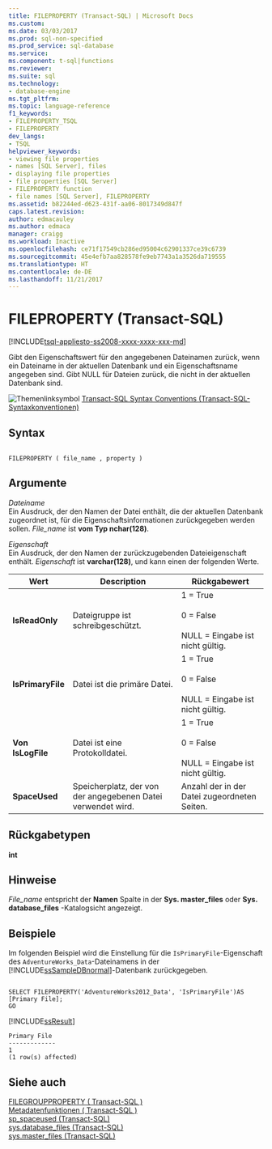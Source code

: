 ```yaml
---
title: FILEPROPERTY (Transact-SQL) | Microsoft Docs
ms.custom: 
ms.date: 03/03/2017
ms.prod: sql-non-specified
ms.prod_service: sql-database
ms.service: 
ms.component: t-sql|functions
ms.reviewer: 
ms.suite: sql
ms.technology:
- database-engine
ms.tgt_pltfrm: 
ms.topic: language-reference
f1_keywords:
- FILEPROPERTY_TSQL
- FILEPROPERTY
dev_langs:
- TSQL
helpviewer_keywords:
- viewing file properties
- names [SQL Server], files
- displaying file properties
- file properties [SQL Server]
- FILEPROPERTY function
- file names [SQL Server], FILEPROPERTY
ms.assetid: b82244ed-d623-431f-aa06-8017349d847f
caps.latest.revision: 
author: edmacauley
ms.author: edmaca
manager: craigg
ms.workload: Inactive
ms.openlocfilehash: ce71f17549cb286ed95004c62901337ce39c6739
ms.sourcegitcommit: 45e4efb7aa828578fe9eb7743a1a3526da719555
ms.translationtype: HT
ms.contentlocale: de-DE
ms.lasthandoff: 11/21/2017
---
```

# <a name="fileproperty-transact-sql"></a>FILEPROPERTY (Transact-SQL)
[!INCLUDE[tsql-appliesto-ss2008-xxxx-xxxx-xxx-md](../../includes/tsql-appliesto-ss2008-xxxx-xxxx-xxx-md.md)]

  Gibt den Eigenschaftswert für den angegebenen Dateinamen zurück, wenn ein Dateiname in der aktuellen Datenbank und ein Eigenschaftsname angegeben sind. Gibt NULL für Dateien zurück, die nicht in der aktuellen Datenbank sind.  
  
 ![Themenlinksymbol](../../database-engine/configure-windows/media/topic-link.gif "Topic link icon") [Transact-SQL Syntax Conventions (Transact-SQL-Syntaxkonventionen)](../../t-sql/language-elements/transact-sql-syntax-conventions-transact-sql.md)  
  
## <a name="syntax"></a>Syntax  
  
```  
  
FILEPROPERTY ( file_name , property )  
```  
  
## <a name="arguments"></a>Argumente  
 *Dateiname*  
 Ein Ausdruck, der den Namen der Datei enthält, die der aktuellen Datenbank zugeordnet ist, für die Eigenschaftsinformationen zurückgegeben werden sollen. *File_name* ist **vom Typ nchar(128)**.  
  
 *Eigenschaft*  
 Ein Ausdruck, der den Namen der zurückzugebenden Dateieigenschaft enthält. *Eigenschaft* ist **varchar(128)**, und kann einen der folgenden Werte.  
  
|Wert|Description|Rückgabewert|  
|-----------|-----------------|--------------------|  
|**IsReadOnly**|Dateigruppe ist schreibgeschützt.|1 = True<br /><br /> 0 = False<br /><br /> NULL = Eingabe ist nicht gültig.|  
|**IsPrimaryFile**|Datei ist die primäre Datei.|1 = True<br /><br /> 0 = False<br /><br /> NULL = Eingabe ist nicht gültig.|  
|**Von IsLogFile**|Datei ist eine Protokolldatei.|1 = True<br /><br /> 0 = False<br /><br /> NULL = Eingabe ist nicht gültig.|  
|**SpaceUsed**|Speicherplatz, der von der angegebenen Datei verwendet wird.|Anzahl der in der Datei zugeordneten Seiten.|  
  
## <a name="return-types"></a>Rückgabetypen  
 **int**  
  
## <a name="remarks"></a>Hinweise  
 *File_name* entspricht der **Namen** Spalte in der **Sys. master_files** oder **Sys. database_files** -Katalogsicht angezeigt.  
  
## <a name="examples"></a>Beispiele  
 Im folgenden Beispiel wird die Einstellung für die `IsPrimaryFile`-Eigenschaft des `AdventureWorks_Data`-Dateinamens in der [!INCLUDE[ssSampleDBnormal](../../includes/sssampledbnormal-md.md)]-Datenbank zurückgegeben.  
  
```  
  
SELECT FILEPROPERTY('AdventureWorks2012_Data', 'IsPrimaryFile')AS [Primary File];  
GO  
```  
  
 [!INCLUDE[ssResult](../../includes/ssresult-md.md)]  
  
```  
Primary File   
-------------  
1  
(1 row(s) affected)  
```  
  
## <a name="see-also"></a>Siehe auch  
 [FILEGROUPPROPERTY &#40; Transact-SQL &#41;](../../t-sql/functions/filegroupproperty-transact-sql.md)   
 [Metadatenfunktionen &#40; Transact-SQL &#41;](../../t-sql/functions/metadata-functions-transact-sql.md)   
 [sp_spaceused &#40;Transact-SQL&#41;](../../relational-databases/system-stored-procedures/sp-spaceused-transact-sql.md)   
 [sys.database_files &#40;Transact-SQL&#41;](../../relational-databases/system-catalog-views/sys-database-files-transact-sql.md)   
 [sys.master_files &#40;Transact-SQL&#41;](../../relational-databases/system-catalog-views/sys-master-files-transact-sql.md)  
  
  
